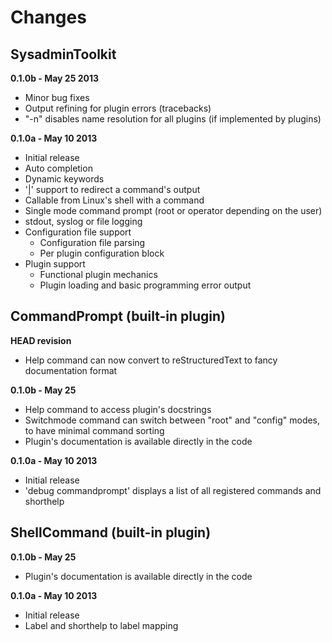 # Changes #

## SysadminToolkit ##

**0.1.0b - May 25 2013**

- Minor bug fixes
- Output refining for plugin errors (tracebacks) 
- "-n" disables name resolution for all plugins (if implemented by plugins)

**0.1.0a - May 10 2013**

- Initial release
- Auto completion
- Dynamic keywords
- '|' support to redirect a command's output
- Callable from Linux's shell with a command
- Single mode command prompt (root or operator depending on the user)
- stdout, syslog or file logging
- Configuration file support
	- Configuration file parsing
	- Per plugin configuration block
- Plugin support
	- Functional plugin mechanics
	- Plugin loading and basic programming error output

## CommandPrompt (built-in plugin) ##

**HEAD revision**

- Help command can now convert to reStructuredText to fancy documentation format

**0.1.0b - May 25**

- Help command to access plugin's docstrings
- Switchmode command can switch between "root" and "config" modes, to have minimal command sorting
- Plugin's documentation is available directly in the code

**0.1.0a - May 10 2013**

- Initial release
- 'debug commandprompt' displays a list of all registered commands and shorthelp

## ShellCommand (built-in plugin) ##

**0.1.0b - May 25**

- Plugin's documentation is available directly in the code

**0.1.0a - May 10 2013**

- Initial release
- Label and shorthelp to label mapping
